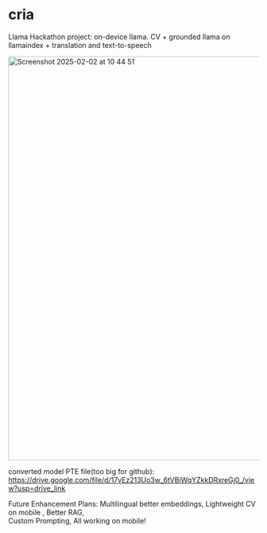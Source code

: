 # cria
Llama Hackathon project: on-device llama. CV + grounded llama on llamaindex + translation and text-to-speech

<img width="811" alt="Screenshot 2025-02-02 at 10 44 51" src="https://github.com/user-attachments/assets/d410dd56-a73f-4214-aa2b-242e3b2660c6" />

converted model PTE file(too big for github): https://drive.google.com/file/d/17vEz213Uo3w_6tVBiWqYZkkDRxreGj0_/view?usp=drive_link

Future Enhancement Plans:
Multilingual better embeddings, 
Lightweight CV on mobile , 
Better RAG,  
Custom Prompting, 
All working on mobile!


